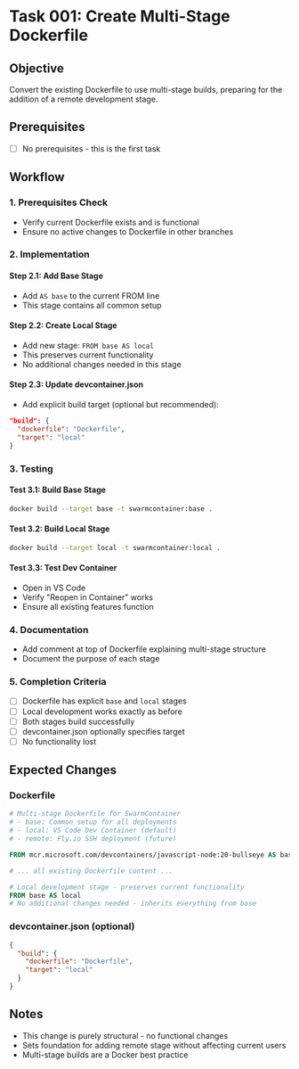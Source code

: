 # Task 001: Create Multi-Stage Dockerfile

## Objective
Convert the existing Dockerfile to use multi-stage builds, preparing for the addition of a remote development stage.

## Prerequisites
- [ ] No prerequisites - this is the first task

## Workflow

### 1. Prerequisites Check
- Verify current Dockerfile exists and is functional
- Ensure no active changes to Dockerfile in other branches

### 2. Implementation

#### Step 2.1: Add Base Stage
- Add `AS base` to the current FROM line
- This stage contains all common setup

#### Step 2.2: Create Local Stage
- Add new stage: `FROM base AS local`
- This preserves current functionality
- No additional changes needed in this stage

#### Step 2.3: Update devcontainer.json
- Add explicit build target (optional but recommended):
```json
"build": {
  "dockerfile": "Dockerfile",
  "target": "local"
}
```

### 3. Testing

#### Test 3.1: Build Base Stage
```bash
docker build --target base -t swarmcontainer:base .
```

#### Test 3.2: Build Local Stage
```bash
docker build --target local -t swarmcontainer:local .
```

#### Test 3.3: Test Dev Container
- Open in VS Code
- Verify "Reopen in Container" works
- Ensure all existing features function

### 4. Documentation
- Add comment at top of Dockerfile explaining multi-stage structure
- Document the purpose of each stage

### 5. Completion Criteria
- [ ] Dockerfile has explicit `base` and `local` stages
- [ ] Local development works exactly as before
- [ ] Both stages build successfully
- [ ] devcontainer.json optionally specifies target
- [ ] No functionality lost

## Expected Changes

### Dockerfile
```dockerfile
# Multi-stage Dockerfile for SwarmContainer
# - base: Common setup for all deployments
# - local: VS Code Dev Container (default)
# - remote: Fly.io SSH deployment (future)

FROM mcr.microsoft.com/devcontainers/javascript-node:20-bullseye AS base

# ... all existing Dockerfile content ...

# Local development stage - preserves current functionality
FROM base AS local
# No additional changes needed - inherits everything from base
```

### devcontainer.json (optional)
```json
{
  "build": {
    "dockerfile": "Dockerfile",
    "target": "local"
  }
}
```

## Notes
- This change is purely structural - no functional changes
- Sets foundation for adding remote stage without affecting current users
- Multi-stage builds are a Docker best practice